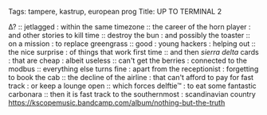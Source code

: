 Tags: tampere, kastrup, european prog
Title: UP TO TERMINAL 2
  
∆? :: jetlagged : within the same timezone :: the career of the horn player : and other stories to kill time :: destroy the bun : and possibly the toaster :: on a mission : to replace greengrass :: good : young hackers : helping out :: the nice surprise : of things that work first time :: and then _sierra delta_ cards : that are cheap : albeit useless :: can't get the berries : connected to the modbus :: everything else turns fine : apart from the receptionist :  forgetting to book the cab :: the decline of the airline : that can't afford to pay for fast track : or keep a lounge open :: which forces delftie™ : to eat some fantastic carbonara :: then it is fast track to the southernmost : scandinavian country  
<https://kscopemusic.bandcamp.com/album/nothing-but-the-truth>  
